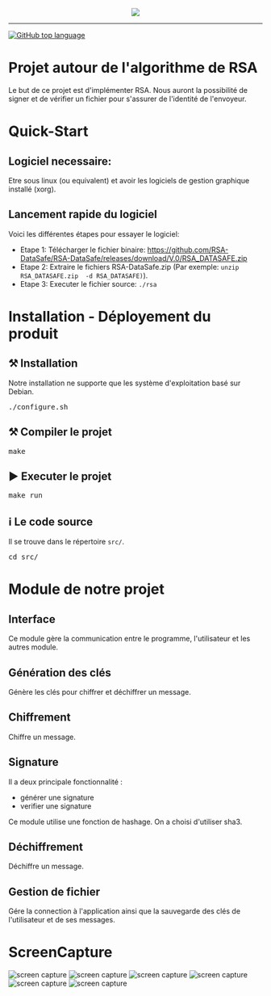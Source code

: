 <p align="center">
  <img src="features/rsa_logo.png">
</p>

---

[![GitHub top language](https://img.shields.io/github/languages/top/RSA-Datasafe/RSA-Datasafe)](https://github.com/RSA-DataSafe/RSA-DataSafe)

# Projet autour de l'algorithme de RSA

Le but de ce projet est d'implémenter RSA. Nous auront la possibilité de signer et de vérifier un fichier pour s'assurer de 
l'identité de l'envoyeur. 

# Quick-Start

## Logiciel necessaire:
Etre sous linux (ou equivalent) et avoir les logiciels de gestion graphique installé (xorg).

## Lancement rapide du logiciel 
Voici les différentes étapes pour essayer le logiciel:
- Etape 1: Télécharger le fichier binaire: https://github.com/RSA-DataSafe/RSA-DataSafe/releases/download/V.0/RSA_DATASAFE.zip
- Etape 2: Extraire le fichiers RSA-DataSafe.zip (Par exemple: ```unzip RSA_DATASAFE.zip  -d RSA_DATASAFE)```).
- Etape 3: Executer le fichier source: ```./rsa``` 

# Installation - Déployement du produit 

## ⚒ Installation

Notre installation ne supporte que les système d'exploitation basé sur Debian.

<pre>./configure.sh</pre>

## ⚒ Compiler le projet

<pre>make</pre>

## ▶ Executer le projet

<pre>make run</pre>

## ℹ Le code source

Il se trouve dans le répertoire `src/`.

<pre>cd src/</pre>

# Module de notre projet

## Interface

Ce module gère la communication entre le programme, l'utilisateur et les autres module.

## Génération des clés

Génère les clés pour chiffrer et déchiffrer un message.

## Chiffrement

Chiffre un message.

## Signature

Il a deux principale fonctionnalité :

- générer une signature
- verifier une signature

Ce module utilise une fonction de hashage. On a choisi d'utiliser sha3.

## Déchiffrement

Déchiffre un message.

## Gestion de fichier

Gére la connection à l'application ainsi que la sauvegarde des clés de l'utilisateur et de ses messages.

# ScreenCapture

![screen capture](capture/c1.png)
![screen capture](capture/c2.png)
![screen capture](capture/c3.png)
![screen capture](capture/c4.png)
![screen capture](capture/c5.png)
![screen capture](capture/c6.png)
